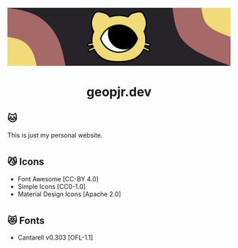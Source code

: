 <p align="center">
 <img alt="" src="./banner.svg" />
</p>
<h1 align="center">geopjr.dev</h1>

## 🐱

This is just my personal website.

#

## 😼 Icons

- Font Awesome [CC-BY 4.0]
- Simple Icons [CC0-1.0]
- Material Design Icons [Apache 2.0]

#

## 😻 Fonts

- Cantarell v0.303 [OFL-1.1]
